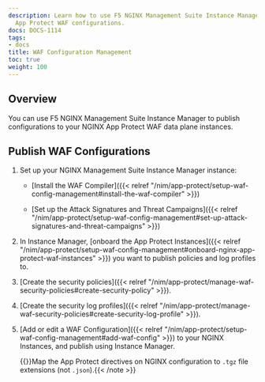 ```yaml
---
description: Learn how to use F5 NGINX Management Suite Instance Manager to publish NGINX
  App Protect WAF configurations.
docs: DOCS-1114
tags:
- docs
title: WAF Configuration Management
toc: true
weight: 100
---
```


## Overview

You can use F5 NGINX Management Suite Instance Manager to publish configurations to your NGINX App Protect WAF data plane instances.

## Publish WAF Configurations

1. Set up your NGINX Management Suite Instance Manager instance:

   - [Install the WAF Compiler]({{< relref "/nim/app-protect/setup-waf-config-management#install-the-waf-compiler" >}})

   - [Set up the Attack Signatures and Threat Campaigns]({{< relref "/nim/app-protect/setup-waf-config-management#set-up-attack-signatures-and-threat-campaigns" >}})

2. In Instance Manager, [onboard the App Protect Instances]({{< relref "/nim/app-protect/setup-waf-config-management#onboard-nginx-app-protect-waf-instances" >}}) you want to publish policies and log profiles to.

3. [Create the security policies]({{< relref "/nim/app-protect/manage-waf-security-policies#create-security-policy" >}}).

4. [Create the security log profiles]({{< relref "/nim/app-protect/manage-waf-security-policies#create-security-log-profile" >}}).

5. [Add or edit a WAF Configuration]({{< relref "/nim/app-protect/setup-waf-config-management#add-waf-config" >}}) to your NGINX Instances, and publish using Instance Manager.

   {{<note>}}Map the App Protect directives on NGINX configuration to `.tgz` file extensions (not `.json`).{{< /note >}}
